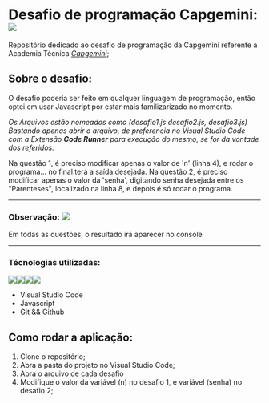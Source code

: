 # Desafio de programação Capgemini: <img src="https://img.icons8.com/color/50/000000/source-code.png"/>

Repositório dedicado ao desafio de programação da Capgemini referente à Academia Técnica _[Capgemini](https://capgemini.proway.com.br/)_;



## Sobre o desafio:

O desafio poderia ser feito em qualquer linguagem de programação, então optei em usar Javascript por estar mais familizarizado no momento. 

_Os Arquivos estão nomeados como (desafio1.js desafio2.js, desafio3.js)  Bastando apenas abrir o arquivo, de preferencia no Visual Studio Code com a Extensão **Code Runner** para execução do mesmo, se for da vontade dos referidos._

Na questão 1, é preciso modificar apenas o valor de 'n' (linha 4), e rodar o programa... no final terá a saída desejada.
Na questão 2, é preciso modificar apenas o valor da 'senha', digitando senha desejada entre os "Parenteses", localizado na linha 8, e depois é só rodar o programa.


<hr>


### Observação: <img src="https://yt3.ggpht.com/_q52i8bUAEvcb7JR4e-eNTv23y2A_wg5sCz0NC0GrGtcw1CRMWJSOPVHUDh_bngD0q4gMvVeoA=s40-c-k-c0x00ffffff-no-rj" />

<article>
  <p>Em todas as questões, o resultado irá aparecer no console </p>
</article>


<hr>

### Técnologias utilizadas:
<img src="https://yt3.ggpht.com/_q52i8bUAEvcb7JR4e-eNTv23y2A_wg5sCz0NC0GrGtcw1CRMWJSOPVHUDh_bngD0q4gMvVeoA=s40-c-k-c0x00ffffff-no-rj" /><img src="https://upload.wikimedia.org/wikipedia/commons/thumb/9/99/Unofficial_JavaScript_logo_2.svg/40px-Unofficial_JavaScript_logo_2.svg.png" /><img src="https://camo.githubusercontent.com/4c1627abf05f8c0118977eb1cb2b81fa86b900e5958789520102282627eb1dfc/68747470733a2f2f696d672e69636f6e73382e636f6d2f636f6c6f722f35302f3030303030302f6769742e706e67"/><img src="https://camo.githubusercontent.com/df55c1ac3aa8975d26d4c3a261868d8a7294f4802cf9e36d79137502effe22cd/68747470733a2f2f696d672e69636f6e73382e636f6d2f6e6f6c616e2f36342f6769746875622e706e67" />

- Visual Studio Code
- Javascript
- Git && Github

## Como rodar a aplicação:

1. Clone o repositório;
2. Abra a pasta do projeto no Visual Studio Code;
3. Abra o arquivo de cada desafio
4. Modifique o valor da variável (n) no desafio 1, e variável (senha) no desafio 2;

